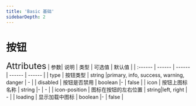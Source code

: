 ```yaml
---
title: 'Basic 基础'
sidebarDepth: 2
---
```


# 按钮

<ClientOnly>
   <vs-button /> 
<font size=5>Attributes</font>
| 参数| 说明 | 类型 | 可选值 | 默认值 |
| :------ | ------ | ------ | ------ | ------ |
| type | 按钮类型 | string |primary, info, success, warning, danger | - |
| disabled | 按钮是否禁用 | boolean |- | false |
| icon | 按钮上图标名称 | string |- | - |
| icon-position | 图标在按钮的左右位置 | string|left, right  | - |
| loading | 显示加载中图标 | boolean |- | false |

</ClientOnly>
<script>
</script>
